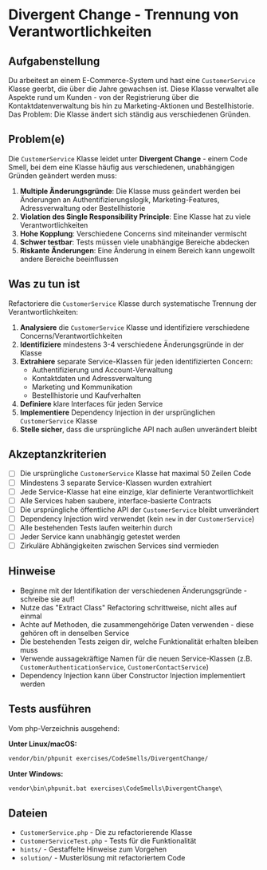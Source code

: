 # Divergent Change - Trennung von Verantwortlichkeiten

## Aufgabenstellung

Du arbeitest an einem E-Commerce-System und hast eine `CustomerService` Klasse geerbt, die über die Jahre gewachsen ist. Diese Klasse verwaltet alle Aspekte rund um Kunden - von der Registrierung über die Kontaktdatenverwaltung bis hin zu Marketing-Aktionen und Bestellhistorie. Das Problem: Die Klasse ändert sich ständig aus verschiedenen Gründen.

## Problem(e)

Die `CustomerService` Klasse leidet unter **Divergent Change** - einem Code Smell, bei dem eine Klasse häufig aus verschiedenen, unabhängigen Gründen geändert werden muss:

1. **Multiple Änderungsgründe**: Die Klasse muss geändert werden bei Änderungen an Authentifizierungslogik, Marketing-Features, Adressverwaltung oder Bestellhistorie
2. **Violation des Single Responsibility Principle**: Eine Klasse hat zu viele Verantwortlichkeiten
3. **Hohe Kopplung**: Verschiedene Concerns sind miteinander vermischt
4. **Schwer testbar**: Tests müssen viele unabhängige Bereiche abdecken
5. **Riskante Änderungen**: Eine Änderung in einem Bereich kann ungewollt andere Bereiche beeinflussen

## Was zu tun ist

Refactoriere die `CustomerService` Klasse durch systematische Trennung der Verantwortlichkeiten:

1. **Analysiere** die `CustomerService` Klasse und identifiziere verschiedene Concerns/Verantwortlichkeiten
2. **Identifiziere** mindestens 3-4 verschiedene Änderungsgründe in der Klasse
3. **Extrahiere** separate Service-Klassen für jeden identifizierten Concern:
   - Authentifizierung und Account-Verwaltung
   - Kontaktdaten und Adressverwaltung  
   - Marketing und Kommunikation
   - Bestellhistorie und Kaufverhalten
4. **Definiere** klare Interfaces für jeden Service
5. **Implementiere** Dependency Injection in der ursprünglichen `CustomerService` Klasse
6. **Stelle sicher**, dass die ursprüngliche API nach außen unverändert bleibt

## Akzeptanzkriterien

- [ ] Die ursprüngliche `CustomerService` Klasse hat maximal 50 Zeilen Code
- [ ] Mindestens 3 separate Service-Klassen wurden extrahiert
- [ ] Jede Service-Klasse hat eine einzige, klar definierte Verantwortlichkeit
- [ ] Alle Services haben saubere, interface-basierte Contracts
- [ ] Die ursprüngliche öffentliche API der `CustomerService` bleibt unverändert
- [ ] Dependency Injection wird verwendet (kein `new` in der `CustomerService`)
- [ ] Alle bestehenden Tests laufen weiterhin durch
- [ ] Jeder Service kann unabhängig getestet werden
- [ ] Zirkuläre Abhängigkeiten zwischen Services sind vermieden

## Hinweise

- Beginne mit der Identifikation der verschiedenen Änderungsgründe - schreibe sie auf!
- Nutze das "Extract Class" Refactoring schrittweise, nicht alles auf einmal
- Achte auf Methoden, die zusammengehörige Daten verwenden - diese gehören oft in denselben Service
- Die bestehenden Tests zeigen dir, welche Funktionalität erhalten bleiben muss
- Verwende aussagekräftige Namen für die neuen Service-Klassen (z.B. `CustomerAuthenticationService`, `CustomerContactService`)
- Dependency Injection kann über Constructor Injection implementiert werden

## Tests ausführen

Vom php-Verzeichnis ausgehend:

**Unter Linux/macOS:**
```bash
vendor/bin/phpunit exercises/CodeSmells/DivergentChange/
```

**Unter Windows:**
```cmd
vendor\bin\phpunit.bat exercises\CodeSmells\DivergentChange\
```

## Dateien

- `CustomerService.php` - Die zu refactorierende Klasse
- `CustomerServiceTest.php` - Tests für die Funktionalität
- `hints/` - Gestaffelte Hinweise zum Vorgehen
- `solution/` - Musterlösung mit refactoriertem Code